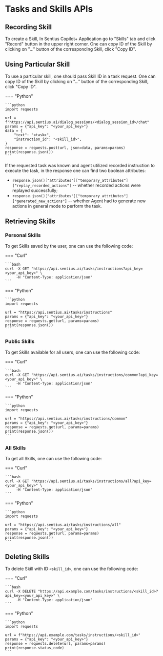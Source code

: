# Tasks and Skills APIs

## Recording Skill

To create a Skill, In Sentius Copilot+ Application go to "Skills" tab and click "Record" button in the upper right corner.
One can copy ID of the Skill by clicking on "..." button of the corresponding Skill, click "Copy ID".

## Using Particular Skill

To use a particular skill, one should pass Skill ID in a task request. 
One can copy ID of the Skill by clicking on "..." button of the corresponding Skill, click "Copy ID".

=== "Python"

    ```python
    import requests
    
    url = f"https://api.sentius.ai/dialog_sessions/<dialog_session_id>/chat"
    params = {"api_key": "<your_api_key>"}
    data = {
        "text": "<task>",
        "instruction_id": "<skill_id>",
    }
    response = requests.post(url, json=data, params=params)
    print(response.json())
    ```

If the requested task was known and agent utilized recorded instruction to execute the task, in the response one can find two boolean attributes:

* `response.json()["attributes"]["temporary_attributes"]["replay_recorded_actions"]` -- whether recorded actions were replayed successfully;
* `response.json()["attributes"]["temporary_attributes"]["generated_new_actions"]` -- whether Agent had to generate new actions in general mode to perform the task.

## Retrieving Skills

### Personal Skills

To get Skills saved by the user, one can use the following code: 

=== "Curl"

    ```bash
    curl -X GET "https://api.sentius.ai/tasks/instructions?api_key=<your_api_key>" \
         -H "Content-Type: application/json"
    ```

=== "Python"

    ```python
    import requests
    
    url = "https://api.sentius.ai/tasks/instructions"
    params = {"api_key": "<your_api_key>"}
    response = requests.get(url, params=params)
    print(response.json())
    ```

### Public Skills

To get Skills available for all users, one can use the following code: 

=== "Curl"

    ```bash
    curl -X GET "https://api.sentius.ai/tasks/instructions/common?api_key=<your_api_key>" \
         -H "Content-Type: application/json"
    ```

=== "Python"

    ```python
    import requests
    
    url = "https://api.sentius.ai/tasks/instructions/common"
    params = {"api_key": "<your_api_key>"}
    response = requests.get(url, params=params)
    print(response.json())
    ```

### All Skills

To get all Skills, one can use the following code: 

=== "Curl"

    ```bash
    curl -X GET "https://api.sentius.ai/tasks/instructions/all?api_key=<your_api_key>" \
         -H "Content-Type: application/json"
    ```

=== "Python"

    ```python
    import requests
    
    url = "https://api.sentius.ai/tasks/instructions/all"
    params = {"api_key": "<your_api_key>"}
    response = requests.get(url, params=params)
    print(response.json())
    ```


## Deleting Skills

To delete Skill with ID `<skill_id>`, one can use the following code: 

=== "Curl"

    ```bash
    curl -X DELETE "https://api.example.com/tasks/instructions/<skill_id>?api_key=<your_api_key>" \
         -H "Content-Type: application/json"
    ```

=== "Python"

    ```python
    import requests
    
    url = f"https://api.example.com/tasks/instructions/<skill_id>"
    params = {"api_key": "<your_api_key>"}
    response = requests.delete(url, params=params)
    print(response.status_code)
    ```
